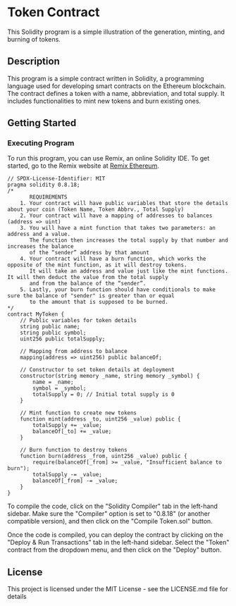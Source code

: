# Token Contract

This Solidity program is a simple illustration of the generation, minting, and burning of tokens.

## Description

This program is a simple contract written in Solidity, a programming language used for developing smart contracts on the Ethereum blockchain. The contract defines a token with a name, abbreviation, and total supply. It includes functionalities to mint new tokens and burn existing ones.

## Getting Started

### Executing Program

To run this program, you can use Remix, an online Solidity IDE. To get started, go to the Remix website at [Remix Ethereum](https://remix.ethereum.org/).

```solidity
// SPDX-License-Identifier: MIT
pragma solidity 0.8.18;
/*
       REQUIREMENTS
    1. Your contract will have public variables that store the details about your coin (Token Name, Token Abbrv., Total Supply)
    2. Your contract will have a mapping of addresses to balances (address => uint)
    3. You will have a mint function that takes two parameters: an address and a value. 
       The function then increases the total supply by that number and increases the balance 
       of the “sender” address by that amount
    4. Your contract will have a burn function, which works the opposite of the mint function, as it will destroy tokens. 
       It will take an address and value just like the mint functions. It will then deduct the value from the total supply 
       and from the balance of the “sender”.
    5. Lastly, your burn function should have conditionals to make sure the balance of "sender" is greater than or equal 
       to the amount that is supposed to be burned.
*/
contract MyToken {
    // Public variables for token details
    string public name;
    string public symbol;
    uint256 public totalSupply;

    // Mapping from address to balance
    mapping(address => uint256) public balanceOf;

    // Constructor to set token details at deployment
    constructor(string memory _name, string memory _symbol) {
        name = _name;
        symbol = _symbol;
        totalSupply = 0; // Initial total supply is 0
    }

    // Mint function to create new tokens
    function mint(address _to, uint256 _value) public {
        totalSupply += _value;
        balanceOf[_to] += _value;
    }

    // Burn function to destroy tokens
    function burn(address _from, uint256 _value) public {
        require(balanceOf[_from] >= _value, "Insufficient balance to burn");
        totalSupply -= _value;
        balanceOf[_from] -= _value;
    }
}
```
To compile the code, click on the "Solidity Compiler" tab in the left-hand sidebar. Make sure the "Compiler" option is set to "0.8.18" (or another compatible version), and then click on the "Compile Token.sol" button.

Once the code is compiled, you can deploy the contract by clicking on the "Deploy & Run Transactions" tab in the left-hand sidebar. Select the "Token" contract from the dropdown menu, and then click on the "Deploy" button.

## License
This project is licensed under the MIT License - see the LICENSE.md file for details

